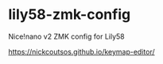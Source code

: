 # lily58-zmk-config
Nice!nano v2 ZMK config for Lily58

https://nickcoutsos.github.io/keymap-editor/
